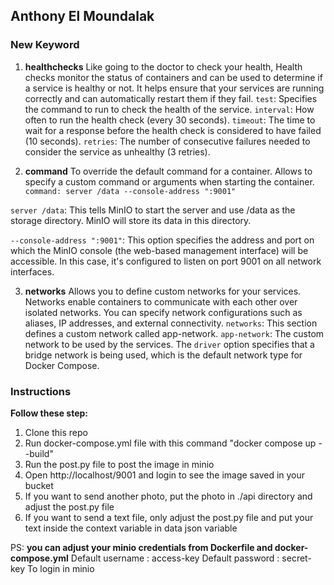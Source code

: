 ## Anthony El Moundalak

### New Keyword

1. **healthchecks**
Like going to the doctor to check your health, Health checks monitor the status of containers and can be used to determine if a service is healthy or not. It helps ensure that your services are running correctly and can automatically restart them if they fail.
`test`: Specifies the command to run to check the health of the service. 
`interval`: How often to run the health check (every 30 seconds).
`timeout`: The time to wait for a response before the health check is considered to have failed (10 seconds).
`retries`: The number of consecutive failures needed to consider the service as unhealthy (3 retries).


2. **command**
To override the default command for a container. Allows to specify a custom command or arguments when starting the container.
`command: server /data --console-address ":9001"`

`server /data`: This tells MinIO to start the server and use /data as the storage directory. MinIO will store its data in this directory.

`--console-address ":9001"`: This option specifies the address and port on which the MinIO console (the web-based management interface) will be accessible. In this case, it's configured to listen on port 9001 on all network interfaces.


3. **networks**
Allows you to define custom networks for your services. Networks enable containers to communicate with each other over isolated networks. You can specify network configurations such as aliases, IP addresses, and external connectivity.
`networks`: This section defines a custom network called app-network.
`app-network`: The custom network to be used by the services. The `driver` option specifies that a bridge network is being used, which is the default network type for Docker Compose.



### Instructions

**Follow these step:**
1. Clone this repo
2. Run docker-compose.yml file with this command "docker compose up --build"
3. Run the post.py file to post the image in minio
4. Open http://localhost/9001 and login to see the image saved in your bucket
5. If you want to send another photo, put the photo in ./api directory and adjust the post.py file
6. If you want to send a text file, only adjust the post.py file and put your text inside the context variable in data json variable

PS: **you can adjust your minio credentials from Dockerfile and docker-compose.yml**
Default username : access-key
Default password : secret-key
To login in minio 
